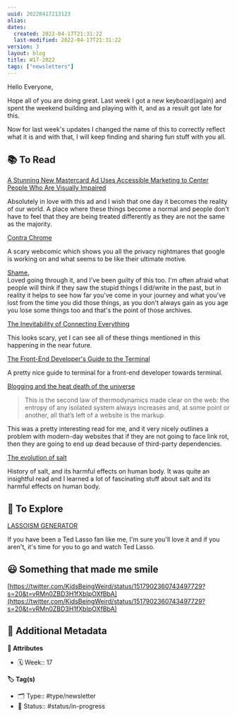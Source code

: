 ```yaml
---
uuid: 20220417213123
alias:
dates:
  created: 2022-04-17T21:31:22
  last-modified: 2022-04-17T21:31:22
version: 3
layout: blog
title: W17-2022
tags: ["newsletters"]
---
```


Hello Everyone,

Hope all of you are doing great. Last week I got a new keyboard(again) and spent the weekend building and playing with it, and as a result got late for this.

Now for last week's updates I changed the name of this to correctly reflect what it is and with that, I will keep finding and sharing fun stuff with you all.

## 📚 To Read

[A Stunning New Mastercard Ad Uses Accessible Marketing to Center People Who Are Visually Impaired](https://www.thisiscolossal.com/2022/04/spotlight-mastercard-ad/)

Absolutely in love with this ad and I wish that one day it becomes the reality of our world. A place where these things become a normal and people don't have to feel that they are being treated differently as they are not the same as the majority.

[Contra Chrome](https://contrachrome.com/)

A scary webcomic which shows you all the privacy nightmares that google is working on and what seems to be like their ultimate motive.

[Shame.](http://www.dirtyfeed.org/2022/04/shame/)  
Loved going through it, and I've been guilty of this too. I'm often afraid what people will think if they saw the stupid things I did/write in the past, but in reality it helps to see how far you've come in your journey and what you've lost from the time you did those things, as you don't always gain as you age you lose some things too and that's the point of those archives.

[The Inevitability of Connecting Everything](https://shkspr.mobi/blog/2022/04/the-inevitability-of-connecting-everything/)

This looks scary, yet I can see all of these things mentioned in this happening in the near future.

[The Front-End Developer's Guide to the Terminal](https://www.joshwcomeau.com/javascript/terminal-for-js-devs/)

A pretty nice guide to terminal for a front-end developer towards terminal.

[Blogging and the heat death of the universe](https://www.robinrendle.com/notes/blogging-and-the-heat-death-of-the-universe/)

> This is the second law of thermodynamics made clear on the web: the entropy of any isolated system always increases and, at some point or another, all that’s left of a website is the markup.

This was a pretty interesting read for me, and it very nicely outlines a problem with modern-day websites that if they are not going to face link rot, then they are going to end up dead because of third-party dependencies.

[The evolution of salt](https://rachel.blog/2022/04/21/the-evolution-of-salt/)

History of salt, and its harmful effects on human body. It was quite an insightful read and I learned a lot of fascinating stuff about salt and its harmful effects on human body.

## 🔭 To Explore

[LASSOISM GENERATOR](https://lassoism.glitch.me/)

If you have been a Ted Lasso fan like me, I'm sure you'll love it and if you aren't, it's time for you to go and watch Ted Lasso.

## 😃 Something that made me smile

[https://twitter.com/KidsBeingWeird/status/1517902360743497729?s=20&t=vRMn0ZBD3H1fXbIpOXfBbA](https://twitter.com/KidsBeingWeird/status/1517902360743497729?s=20&t=vRMn0ZBD3H1fXbIpOXfBbA)

## 📇 Additional Metadata

**🧰 Attributes**

- 🗓️ Week:: 17

**🏷 Tag(s)**

- 🗂 Type:: #type/newsletter
- 🏁 Status:: #status/in-progress
